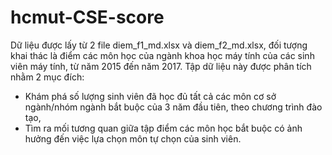 # hcmut-CSE-score

Dữ liệu được lấy từ 2 file diem_f1_md.xlsx và diem_f2_md.xlsx, đối tượng khai thác
là điểm các môn học của ngành khoa học máy tính của các sinh viên máy tính, từ năm
2015 đến năm 2017. Tập dữ liệu này được phân tích nhằm 2 mục đích:
- Khám phá số lượng sinh viên đã học đủ tất cả các môn cơ sở ngành/nhóm ngành
bắt buộc của 3 năm đầu tiên, theo chương trình đào tạo,
- Tìm ra mối tương quan giữa tập điểm các môn học bắt buộc có ảnh hưởng đến
việc lựa chọn môn tự chọn của sinh viên.
